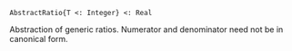 ```
AbstractRatio{T <: Integer} <: Real
```

Abstraction of generic ratios. Numerator and denominator need not be in canonical form.

